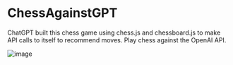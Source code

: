 # ChessAgainstGPT
ChatGPT built this chess game using chess.js and chessboard.js to make API calls to itself to recommend moves. Play chess against the OpenAI API.

![image](https://github.com/SeanTalley/ChessAgainstGPT/assets/55466559/79cd5125-58b2-44ab-a20a-cb06ea30d71d)
